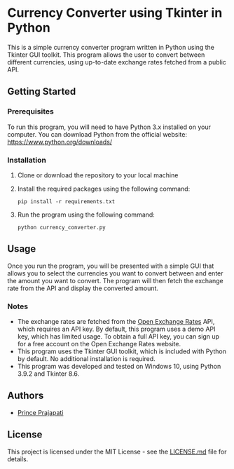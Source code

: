 # Currency Converter using Tkinter in Python

This is a simple currency converter program written in Python using the Tkinter GUI toolkit. This program allows the user to convert between different currencies, using up-to-date exchange rates fetched from a public API.

## Getting Started

### Prerequisites

To run this program, you will need to have Python 3.x installed on your computer. You can download Python from the official website: https://www.python.org/downloads/

### Installation

1. Clone or download the repository to your local machine
2. Install the required packages using the following command:

   ```
   pip install -r requirements.txt
   ```

3. Run the program using the following command:

   ```
   python currency_converter.py
   ```

## Usage

Once you run the program, you will be presented with a simple GUI that allows you to select the currencies you want to convert between and enter the amount you want to convert. The program will then fetch the exchange rate from the API and display the converted amount.

### Notes

- The exchange rates are fetched from the [Open Exchange Rates](https://api.exchangerate.host/latest) API, which requires an API key. By default, this program uses a demo API key, which has limited usage. To obtain a full API key, you can sign up for a free account on the Open Exchange Rates website.
- This program uses the Tkinter GUI toolkit, which is included with Python by default. No additional installation is required.
- This program was developed and tested on Windows 10, using Python 3.9.2 and Tkinter 8.6.

## Authors

- [Prince Prajapati](https://github.com/Princy0)

## License

This project is licensed under the MIT License - see the [LICENSE.md](LICENSE.md) file for details.
